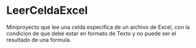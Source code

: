 # LeerCeldaExcel

Miniproyecto que lee una celda especifica de un archivo de Excel, con la condicion de que debe estar en formato de Texto y no puede ser el resultado de una formula.
